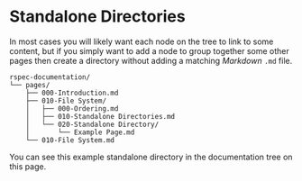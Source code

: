 # Standalone Directories

In most cases you will likely want each node on the tree to link to some content, but if you simply want to add a node to group together some other pages then create a directory without adding a matching _Markdown_ `.md` file.

```
rspec-documentation/
└── pages/
    ├── 000-Introduction.md
    ├── 010-File System/
    │   ├── 000-Ordering.md
    │   ├── 010-Standalone Directories.md
    │   └── 020-Standalone Directory/
    │       └── Example Page.md
    └── 010-File System.md
```

You can see this example standalone directory in the documentation tree on this page.
